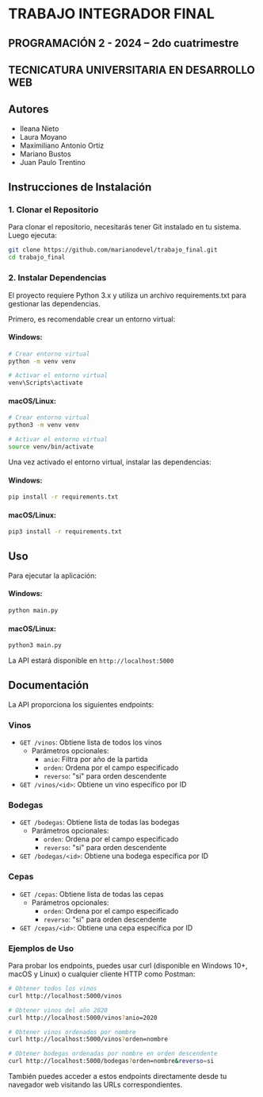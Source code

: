 # TRABAJO INTEGRADOR FINAL
## PROGRAMACIÓN 2 - 2024 – 2do cuatrimestre
## TECNICATURA UNIVERSITARIA EN DESARROLLO WEB

## Autores
- Ileana Nieto
- Laura Moyano
- Maximiliano Antonio Ortiz
- Mariano Bustos
- Juan Paulo Trentino

## Instrucciones de Instalación

### 1. Clonar el Repositorio

Para clonar el repositorio, necesitarás tener Git instalado en tu sistema. Luego ejecuta:

```bash
git clone https://github.com/marianodevel/trabajo_final.git
cd trabajo_final
```

### 2. Instalar Dependencias

El proyecto requiere Python 3.x y utiliza un archivo requirements.txt para gestionar las dependencias.

Primero, es recomendable crear un entorno virtual:

#### Windows:
```bash
# Crear entorno virtual
python -m venv venv

# Activar el entorno virtual
venv\Scripts\activate
```

#### macOS/Linux:
```bash
# Crear entorno virtual
python3 -m venv venv

# Activar el entorno virtual
source venv/bin/activate
```

Una vez activado el entorno virtual, instalar las dependencias:

#### Windows:
```bash
pip install -r requirements.txt
```

#### macOS/Linux:
```bash
pip3 install -r requirements.txt
```

## Uso

Para ejecutar la aplicación:

#### Windows:
```bash
python main.py
```

#### macOS/Linux:
```bash
python3 main.py
```

La API estará disponible en `http://localhost:5000`

## Documentación

La API proporciona los siguientes endpoints:

### Vinos
- `GET /vinos`: Obtiene lista de todos los vinos
  - Parámetros opcionales:
    - `anio`: Filtra por año de la partida
    - `orden`: Ordena por el campo especificado
    - `reverso`: "si" para orden descendente
- `GET /vinos/<id>`: Obtiene un vino específico por ID

### Bodegas
- `GET /bodegas`: Obtiene lista de todas las bodegas
  - Parámetros opcionales:
    - `orden`: Ordena por el campo especificado
    - `reverso`: "si" para orden descendente
- `GET /bodegas/<id>`: Obtiene una bodega específica por ID

### Cepas
- `GET /cepas`: Obtiene lista de todas las cepas
  - Parámetros opcionales:
    - `orden`: Ordena por el campo especificado
    - `reverso`: "si" para orden descendente
- `GET /cepas/<id>`: Obtiene una cepa específica por ID

### Ejemplos de Uso

Para probar los endpoints, puedes usar curl (disponible en Windows 10+, macOS y Linux) o cualquier cliente HTTP como Postman:

```bash
# Obtener todos los vinos
curl http://localhost:5000/vinos

# Obtener vinos del año 2020
curl http://localhost:5000/vinos?anio=2020

# Obtener vinos ordenados por nombre
curl http://localhost:5000/vinos?orden=nombre

# Obtener bodegas ordenadas por nombre en orden descendente
curl http://localhost:5000/bodegas?orden=nombre&reverso=si
```

También puedes acceder a estos endpoints directamente desde tu navegador web visitando las URLs correspondientes.
